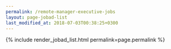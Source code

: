 ```yaml
---
permalink: /remote-manager-executive-jobs
layout: page-jobad-list
last_modified_at: 2018-07-03T00:38:25+0300
---
```

{% include render_jobad_list.html permalink=page.permalink %}
